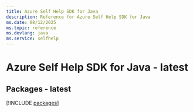```yaml
---
title: Azure Self Help SDK for Java
description: Reference for Azure Self Help SDK for Java
ms.date: 08/12/2025
ms.topic: reference
ms.devlang: java
ms.service: selfhelp
---
```

# Azure Self Help SDK for Java - latest
## Packages - latest
[!INCLUDE [packages](self-help-index.md)]